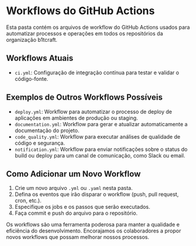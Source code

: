 # Workflows do GitHub Actions

Esta pasta contém os arquivos de workflow do GitHub Actions usados para automatizar processos e operações em todos os repositórios da organização b1tcraft.

## Workflows Atuais

- `ci.yml`: Configuração de integração contínua para testar e validar o código-fonte.

## Exemplos de Outros Workflows Possíveis

- `deploy.yml`: Workflow para automatizar o processo de deploy de aplicações em ambientes de produção ou staging.
- `documentation.yml`: Workflow para gerar e atualizar automaticamente a documentação do projeto.
- `code_quality.yml`: Workflow para executar análises de qualidade de código e segurança.
- `notification.yml`: Workflow para enviar notificações sobre o status do build ou deploy para um canal de comunicação, como Slack ou email.

## Como Adicionar um Novo Workflow

1. Crie um novo arquivo `.yml` ou `.yaml` nesta pasta.
2. Defina os eventos que irão disparar o workflow (push, pull request, cron, etc.).
3. Especifique os jobs e os passos que serão executados.
4. Faça commit e push do arquivo para o repositório.

Os workflows são uma ferramenta poderosa para manter a qualidade e eficiência do desenvolvimento. Encorajamos os colaboradores a propor novos workflows que possam melhorar nossos processos.
